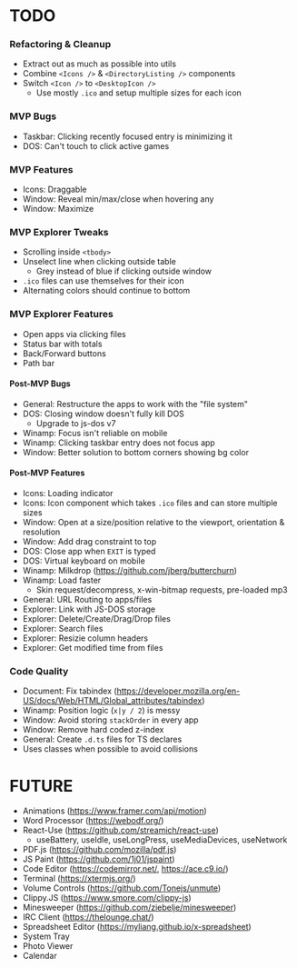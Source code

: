 # TODO

### Refactoring & Cleanup

- Extract out as much as possible into utils
- Combine `<Icons />` & `<DirectoryListing />` components
- Switch `<Icon />` to `<DesktopIcon />`
  - Use mostly `.ico` and setup multiple sizes for each icon

### MVP Bugs

- Taskbar: Clicking recently focused entry is minimizing it
- DOS: Can't touch to click active games

### MVP Features

- Icons: Draggable
- Window: Reveal min/max/close when hovering any
- Window: Maximize

### MVP Explorer Tweaks

- Scrolling inside `<tbody>`
- Unselect line when clicking outside table
  - Grey instead of blue if clicking outside window
- `.ico` files can use themselves for their icon
- Alternating colors should continue to bottom

### MVP Explorer Features

- Open apps via clicking files
- Status bar with totals
- Back/Forward buttons
- Path bar

#### Post-MVP Bugs

- General: Restructure the apps to work with the "file system"
- DOS: Closing window doesn't fully kill DOS
  - Upgrade to js-dos v7
- Winamp: Focus isn't reliable on mobile
- Winamp: Clicking taskbar entry does not focus app
- Window: Better solution to bottom corners showing bg color

#### Post-MVP Features

- Icons: Loading indicator
- Icons: Icon component which takes `.ico` files and can store multiple sizes
- Window: Open at a size/position relative to the viewport, orientation & resolution
- Window: Add drag constraint to top
- DOS: Close app when `EXIT` is typed
- DOS: Virtual keyboard on mobile
- Winamp: Milkdrop (https://github.com/jberg/butterchurn)
- Winamp: Load faster
  - Skin request/decompress, x-win-bitmap requests, pre-loaded mp3
- General: URL Routing to apps/files
- Explorer: Link with JS-DOS storage
- Explorer: Delete/Create/Drag/Drop files
- Explorer: Search files
- Explorer: Resizie column headers
- Explorer: Get modified time from files

### Code Quality

- Document: Fix tabindex (https://developer.mozilla.org/en-US/docs/Web/HTML/Global_attributes/tabindex)
- Winamp: Position logic (`x|y / 2`) is messy
- Window: Avoid storing `stackOrder` in every app
- Window: Remove hard coded z-index
- General: Create `.d.ts` files for TS declares
- Uses classes when possible to avoid collisions

# FUTURE

- Animations (https://www.framer.com/api/motion)
- Word Processor (https://webodf.org/)
- React-Use (https://github.com/streamich/react-use)
  - useBattery, useIdle, useLongPress, useMediaDevices, useNetwork
- PDF.js (https://github.com/mozilla/pdf.js)
- JS Paint (https://github.com/1j01/jspaint)
- Code Editor (https://codemirror.net/, https://ace.c9.io/)
- Terminal (https://xtermjs.org/)
- Volume Controls (https://github.com/Tonejs/unmute)
- Clippy.JS (https://www.smore.com/clippy-js)
- Minesweeper (https://github.com/ziebelje/minesweeper)
- IRC Client (https://thelounge.chat/)
- Spreadsheet Editor (https://myliang.github.io/x-spreadsheet)
- System Tray
- Photo Viewer
- Calendar
